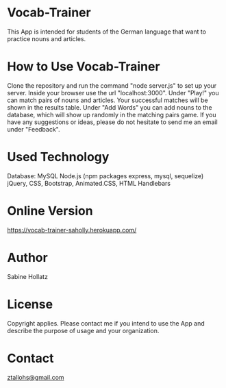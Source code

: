 # Vocab-Trainer
This App is intended for students of the German language that want to practice nouns and articles.

# How to Use Vocab-Trainer
Clone the repository and run the command "node server.js" to set up your server. Inside your browser use the url "localhost:3000". 
Under "Play!" you can match pairs of nouns and articles. Your successful matches will be shown in the results table.
Under "Add Words" you can add nouns to the database, which will show up randomly in the matching pairs game.
If you have any suggestions or ideas, please do not hesitate to send me an email under "Feedback".

# Used Technology
Database: MySQL
Node.js (npm packages express, mysql, sequelize)
jQuery, CSS, Bootstrap, Animated.CSS, HTML
Handlebars

# Online Version
https://vocab-trainer-saholly.herokuapp.com/

# Author
Sabine Hollatz

# License
Copyright applies. Please contact me if you intend to use the App and describe the purpose of usage and your organization.

# Contact
ztallohs@gmail.com